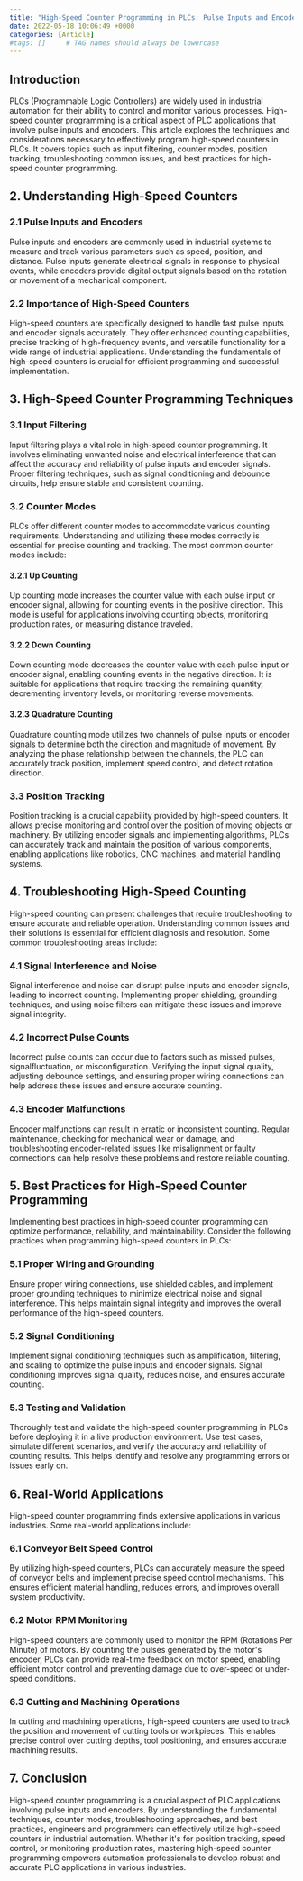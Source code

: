 ```yaml
---
title: "High-Speed Counter Programming in PLCs: Pulse Inputs and Encoder Applications"
date: 2022-05-18 10:06:49 +0000
categories: [Article]
#tags: []     # TAG names should always be lowercase
---
```



## Introduction

PLCs (Programmable Logic Controllers) are widely used in industrial automation for their ability to control and monitor various processes. High-speed counter programming is a critical aspect of PLC applications that involve pulse inputs and encoders. This article explores the techniques and considerations necessary to effectively program high-speed counters in PLCs. It covers topics such as input filtering, counter modes, position tracking, troubleshooting common issues, and best practices for high-speed counter programming.

## 2. Understanding High-Speed Counters

### 2.1 Pulse Inputs and Encoders

Pulse inputs and encoders are commonly used in industrial systems to measure and track various parameters such as speed, position, and distance. Pulse inputs generate electrical signals in response to physical events, while encoders provide digital output signals based on the rotation or movement of a mechanical component.

### 2.2 Importance of High-Speed Counters

High-speed counters are specifically designed to handle fast pulse inputs and encoder signals accurately. They offer enhanced counting capabilities, precise tracking of high-frequency events, and versatile functionality for a wide range of industrial applications. Understanding the fundamentals of high-speed counters is crucial for efficient programming and successful implementation.

## 3. High-Speed Counter Programming Techniques

### 3.1 Input Filtering

Input filtering plays a vital role in high-speed counter programming. It involves eliminating unwanted noise and electrical interference that can affect the accuracy and reliability of pulse inputs and encoder signals. Proper filtering techniques, such as signal conditioning and debounce circuits, help ensure stable and consistent counting.

### 3.2 Counter Modes

PLCs offer different counter modes to accommodate various counting requirements. Understanding and utilizing these modes correctly is essential for precise counting and tracking. The most common counter modes include:

#### 3.2.1 Up Counting

Up counting mode increases the counter value with each pulse input or encoder signal, allowing for counting events in the positive direction. This mode is useful for applications involving counting objects, monitoring production rates, or measuring distance traveled.

#### 3.2.2 Down Counting

Down counting mode decreases the counter value with each pulse input or encoder signal, enabling counting events in the negative direction. It is suitable for applications that require tracking the remaining quantity, decrementing inventory levels, or monitoring reverse movements.

#### 3.2.3 Quadrature Counting

Quadrature counting mode utilizes two channels of pulse inputs or encoder signals to determine both the direction and magnitude of movement. By analyzing the phase relationship between the channels, the PLC can accurately track position, implement speed control, and detect rotation direction.

### 3.3 Position Tracking

Position tracking is a crucial capability provided by high-speed counters. It allows precise monitoring and control over the position of moving objects or machinery. By utilizing encoder signals and implementing algorithms, PLCs can accurately track and maintain the position of various components, enabling applications like robotics, CNC machines, and material handling systems.

## 4. Troubleshooting High-Speed Counting

High-speed counting can present challenges that require troubleshooting to ensure accurate and reliable operation. Understanding common issues and their solutions is essential for efficient diagnosis and resolution. Some common troubleshooting areas include:

### 4.1 Signal Interference and Noise

Signal interference and noise can disrupt pulse inputs and encoder signals, leading to incorrect counting. Implementing proper shielding, grounding techniques, and using noise filters can mitigate these issues and improve signal integrity.

### 4.2 Incorrect Pulse Counts

Incorrect pulse counts can occur due to factors such as missed pulses, signalfluctuation, or misconfiguration. Verifying the input signal quality, adjusting debounce settings, and ensuring proper wiring connections can help address these issues and ensure accurate counting.

### 4.3 Encoder Malfunctions

Encoder malfunctions can result in erratic or inconsistent counting. Regular maintenance, checking for mechanical wear or damage, and troubleshooting encoder-related issues like misalignment or faulty connections can help resolve these problems and restore reliable counting.

## 5. Best Practices for High-Speed Counter Programming

Implementing best practices in high-speed counter programming can optimize performance, reliability, and maintainability. Consider the following practices when programming high-speed counters in PLCs:

### 5.1 Proper Wiring and Grounding

Ensure proper wiring connections, use shielded cables, and implement proper grounding techniques to minimize electrical noise and signal interference. This helps maintain signal integrity and improves the overall performance of the high-speed counters.

### 5.2 Signal Conditioning

Implement signal conditioning techniques such as amplification, filtering, and scaling to optimize the pulse inputs and encoder signals. Signal conditioning improves signal quality, reduces noise, and ensures accurate counting.

### 5.3 Testing and Validation

Thoroughly test and validate the high-speed counter programming in PLCs before deploying it in a live production environment. Use test cases, simulate different scenarios, and verify the accuracy and reliability of counting results. This helps identify and resolve any programming errors or issues early on.

## 6. Real-World Applications

High-speed counter programming finds extensive applications in various industries. Some real-world applications include:

### 6.1 Conveyor Belt Speed Control

By utilizing high-speed counters, PLCs can accurately measure the speed of conveyor belts and implement precise speed control mechanisms. This ensures efficient material handling, reduces errors, and improves overall system productivity.

### 6.2 Motor RPM Monitoring

High-speed counters are commonly used to monitor the RPM (Rotations Per Minute) of motors. By counting the pulses generated by the motor's encoder, PLCs can provide real-time feedback on motor speed, enabling efficient motor control and preventing damage due to over-speed or under-speed conditions.

### 6.3 Cutting and Machining Operations

In cutting and machining operations, high-speed counters are used to track the position and movement of cutting tools or workpieces. This enables precise control over cutting depths, tool positioning, and ensures accurate machining results.

## 7. Conclusion

High-speed counter programming is a crucial aspect of PLC applications involving pulse inputs and encoders. By understanding the fundamental techniques, counter modes, troubleshooting approaches, and best practices, engineers and programmers can effectively utilize high-speed counters in industrial automation. Whether it's for position tracking, speed control, or monitoring production rates, mastering high-speed counter programming empowers automation professionals to develop robust and accurate PLC applications in various industries.